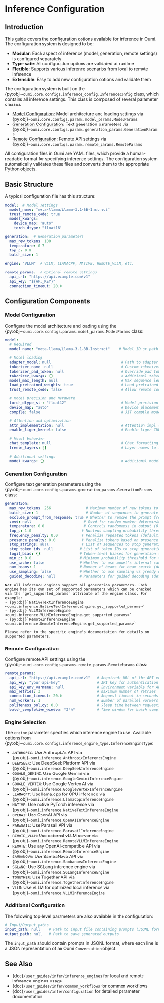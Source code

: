 # Inference Configuration

## Introduction

This guide covers the configuration options available for inference in Oumi. The configuration system is designed to be:

- **Modular**: Each aspect of inference (model, generation, remote settings) is configured separately
- **Type-safe**: All configuration options are validated at runtime
- **Flexible**: Supports various inference scenarios from local to remote inference
- **Extensible**: Easy to add new configuration options and validate them

The configuration system is built on the {py:obj}`~oumi.core.configs.inference_config.InferenceConfig` class, which contains all inference settings. This class is composed of several parameter classes:

- [Model Configuration](#model-configuration): Model architecture and loading settings via {py:obj}`~oumi.core.configs.params.model_params.ModelParams`
- [Generation Configuration](#generation-configuration): Text generation parameters via {py:obj}`~oumi.core.configs.params.generation_params.GenerationParams`
- [Remote Configuration](#remote-configuration): Remote API settings via {py:obj}`~oumi.core.configs.params.remote_params.RemoteParams`

All configuration files in Oumi are YAML files, which provide a human-readable format for specifying inference settings. The configuration system automatically validates these files and converts them to the appropriate Python objects.

## Basic Structure

A typical configuration file has this structure:

```yaml
model:  # Model settings
  model_name: "meta-llama/Llama-3.1-8B-Instruct"
  trust_remote_code: true
  model_kwargs:
    device_map: "auto"
    torch_dtype: "float16"

generation:  # Generation parameters
  max_new_tokens: 100
  temperature: 0.7
  top_p: 0.9
  batch_size: 1

engine: "VLLM"  # VLLM, LLAMACPP, NATIVE, REMOTE_VLLM, etc.

remote_params:  # Optional remote settings
  api_url: "https://api.example.com/v1"
  api_key: "${API_KEY}"
  connection_timeout: 20.0
```

## Configuration Components

### Model Configuration

Configure the model architecture and loading using the {py:obj}`~oumi.core.configs.params.model_params.ModelParams` class:

```yaml
model:
  # Required
  model_name: "meta-llama/Llama-3.1-8B-Instruct"    # Model ID or path (REQUIRED)

  # Model loading
  adapter_model: null                                # Path to adapter model (auto-detected if model_name is adapter)
  tokenizer_name: null                               # Custom tokenizer name/path (defaults to model_name)
  tokenizer_pad_token: null                          # Override pad token
  tokenizer_kwargs: {}                               # Additional tokenizer args
  model_max_length: null                             # Max sequence length (positive int or null)
  load_pretrained_weights: true                      # Load pretrained weights
  trust_remote_code: false                           # Allow remote code execution (use with trusted models only)

  # Model precision and hardware
  torch_dtype_str: "float32"                         # Model precision (float32/float16/bfloat16/float64)
  device_map: "auto"                                 # Device placement strategy (auto/null)
  compile: false                                     # JIT compile model

  # Attention and optimization
  attn_implementation: null                          # Attention impl (null/sdpa/flash_attention_2/eager)
  enable_liger_kernel: false                         # Enable Liger CUDA kernel for potential speedup

  # Model behavior
  chat_template: null                                # Chat formatting template
  freeze_layers: []                                  # Layer names to freeze during training

  # Additional settings
  model_kwargs: {}                                   # Additional model constructor args
```

### Generation Configuration

Configure text generation parameters using the {py:obj}`~oumi.core.configs.params.generation_params.GenerationParams` class:

```yaml
generation:
  max_new_tokens: 256                # Maximum number of new tokens to generate (default: 256)
  batch_size: 1                      # Number of sequences to generate in parallel (default: 1)
  exclude_prompt_from_response: true # Whether to remove the prompt from the response (default: true)
  seed: null                        # Seed for random number determinism (default: null)
  temperature: 0.0                  # Controls randomness in output (0.0 = deterministic) (default: 0.0)
  top_p: 1.0                       # Nucleus sampling probability threshold (default: 1.0)
  frequency_penalty: 0.0           # Penalize repeated tokens (default: 0.0)
  presence_penalty: 0.0            # Penalize tokens based on presence in text (default: 0.0)
  stop_strings: null               # List of sequences to stop generation (default: null)
  stop_token_ids: null            # List of token IDs to stop generation (default: null)
  logit_bias: {}                  # Token-level biases for generation (default: {})
  min_p: 0.0                      # Minimum probability threshold for tokens (default: 0.0)
  use_cache: false                # Whether to use model's internal cache (default: false)
  num_beams: 1                    # Number of beams for beam search (default: 1)
  use_sampling: false             # Whether to use sampling vs greedy decoding (default: false)
  guided_decoding: null           # Parameters for guided decoding (default: null)
```

```{note}
Not all inference engines support all generation parameters. Each engine has its own set of supported parameters which can be checked via the `get_supported_params` attribute of the engine class. For example:
- {py:obj}`NativeTextInferenceEngine <oumi.inference.NativeTextInferenceEngine.get_supported_params>`
- {py:obj}`VLLMInferenceEngine <oumi.inference.VLLMInferenceEngine.get_supported_params>`
- {py:obj}`RemoteInferenceEngine <oumi.inference.RemoteInferenceEngine.get_supported_params>`

Please refer to the specific engine's documentation for details on supported parameters.
```

### Remote Configuration

Configure remote API settings using the {py:obj}`~oumi.core.configs.params.remote_params.RemoteParams` class:

```yaml
remote_params:
  api_url: "https://api.example.com/v1"   # Required: URL of the API endpoint
  api_key: "your-api-key"                 # API key for authentication
  api_key_env_varname: null               # Environment variable for API key
  max_retries: 3                          # Maximum number of retries
  connection_timeout: 20.0                # Request timeout in seconds
  num_workers: 1                          # Number of parallel workers
  politeness_policy: 0.0                  # Sleep time between requests
  batch_completion_window: "24h"          # Time window for batch completion
```

### Engine Selection

The `engine` parameter specifies which inference engine to use. Available options from {py:obj}`~oumi.core.configs.inference_engine_type.InferenceEngineType`:

- `ANTHROPIC`: Use Anthropic's API via {py:obj}`~oumi.inference.AnthropicInferenceEngine`
- `DEEPSEEK`: Use DeepSeek Platform API via {py:obj}`~oumi.inference.DeepSeekInferenceEngine`
- `GOOGLE_GEMINI`: Use Google Gemini via {py:obj}`~oumi.inference.GoogleGeminiInferenceEngine`
- `GOOGLE_VERTEX`: Use Google Vertex AI via {py:obj}`~oumi.inference.GoogleVertexInferenceEngine`
- `LLAMACPP`: Use llama.cpp for CPU inference via {py:obj}`~oumi.inference.LlamaCppInferenceEngine`
- `NATIVE`: Use native PyTorch inference via {py:obj}`~oumi.inference.NativeTextInferenceEngine`
- `OPENAI`: Use OpenAI API via {py:obj}`~oumi.inference.OpenAIInferenceEngine`
- `PARASAIL`: Use Parasail API via {py:obj}`~oumi.inference.ParasailInferenceEngine`
- `REMOTE_VLLM`: Use external vLLM server via {py:obj}`~oumi.inference.RemoteVLLMInferenceEngine`
- `REMOTE`: Use any OpenAI-compatible API via {py:obj}`~oumi.inference.RemoteInferenceEngine`
- `SAMBANOVA`: Use SambaNova API via {py:obj}`~oumi.inference.SambanovaInferenceEngine`
- `SGLANG`: Use SGLang inference engine via {py:obj}`~oumi.inference.SGLangInferenceEngine`
- `TOGETHER`: Use Together API via {py:obj}`~oumi.inference.TogetherInferenceEngine`
- `VLLM`: Use vLLM for optimized local inference via {py:obj}`~oumi.inference.VLLMInferenceEngine`

### Additional Configuration

The following top-level parameters are also available in the configuration:

```yaml
# Input/Output paths
input_path: null    # Path to input file containing prompts (JSONL format)
output_path: null   # Path to save generated outputs
```

The `input_path` should contain prompts in JSONL format, where each line is a JSON representation of an Oumi `Conversation` object.

## See Also

- {doc}`/user_guides/infer/inference_engines` for local and remote inference engines usage
- {doc}`/user_guides/infer/common_workflows` for common workflows
- {doc}`/user_guides/infer/configuration` for detailed parameter documentation
